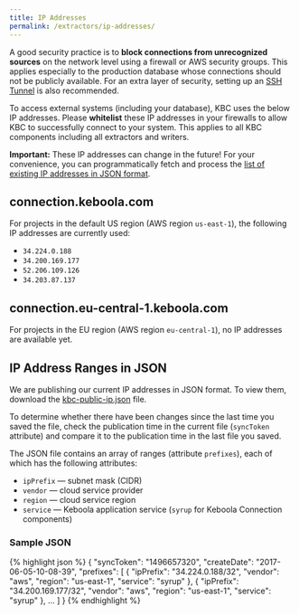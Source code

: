 ```yaml
---
title: IP Addresses
permalink: /extractors/ip-addresses/
---
```


A good security practice is to **block connections from unrecognized sources** on the network level 
using a firewall or AWS security groups. This applies especially to the production database whose 
connections should not be publicly available. For an extra layer of security, setting up an 
[SSH Tunnel](https://help.keboola.com/extractors/database/#connecting-to-database) is also recommended.

To access external systems (including your database), KBC uses the below IP addresses. Please **whitelist**
these IP addresses in your firewalls to allow KBC to successfully connect to your system. This applies to 
all KBC components including all extractors and writers.

**Important:** These IP addresses can change in the future! For your convenience, you can programmatically 
fetch and process the [list of existing IP addresses in JSON format](/extractors/ip-addresses/kbc-public-ip.json).

## connection.keboola.com
For projects in the default US region (AWS region `us-east-1`), the following IP addresses are currently used:

- `34.224.0.188`
- `34.200.169.177`
- `52.206.109.126`
- `34.203.87.137`

## connection.eu-central-1.keboola.com
For projects in the EU region (AWS region `eu-central-1`), no IP addresses are available yet.

## IP Address Ranges in JSON
We are publishing our current IP addresses in JSON format. To view them,
download the [kbc-public-ip.json](/extractors/ip-addresses/kbc-public-ip.json) file. 

To determine whether there have been changes since the last time you saved the file, check the publication 
time in the current file (`syncToken` attribute) and compare it to the publication time in the last file you saved.

The JSON file contains an array of ranges (attribute `prefixes`), each of which has the following attributes:

 - `ipPrefix` — subnet mask (CIDR) 
 - `vendor` — cloud service provider 
 - `region` — cloud service region
 - `service` — Keboola application service (`syrup` for Keboola Connection components)

### Sample JSON

{% highlight json %}
{
    "syncToken": "1496657320",
    "createDate": "2017-06-05-10-08-39",
    "prefixes": [
        {
            "ipPrefix": "34.224.0.188/32",
            "vendor": "aws",
            "region": "us-east-1",
            "service": "syrup"
        },
        {
            "ipPrefix": "34.200.169.177/32",
            "vendor": "aws",
            "region": "us-east-1",
            "service": "syrup"
        },
        ...
    ]
}
{% endhighlight %}
